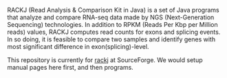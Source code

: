 RACKJ (Read Analysis & Comparison Kit in Java) is a set of Java programs that analyze and compare RNA-seq data made by NGS (Next-Generation Sequencing) technologies. In addition to RPKM (Reads Per Kbp per Million reads) values, RACKJ computes read counts for exons and splicing events. In so doing, it is feasible to compare two samples and identify genes with most significant difference in exon(splicing)-level.

This repository is currently for [rackj](https://sourceforge.net/projects/rackj/) at SourceForge. We would setup manual pages here first, and then programs.
